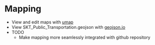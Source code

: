 # Mapping

- View and edit maps with [umap](http://umap.openstreetmap.fr/en/map/mtn_53474#9/47.6691/11.7403)
- View SKT_Public_Transportation.geojson with [geojson.io](http://geojson.io/#id=github:easz/sustainable/blob/master/mapping/SKT_Public_Transportation.geojson&map=9/47.2904/10.9712
)
- TODO
  - Make mapping more seamlessly integrated with github repository
